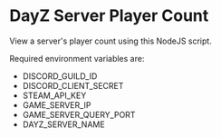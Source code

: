 # DayZ Server Player Count

View a server's player count using this NodeJS script.

Required environment variables are:

-   DISCORD_GUILD_ID
-   DISCORD_CLIENT_SECRET
-   STEAM_API_KEY
-   GAME_SERVER_IP
-   GAME_SERVER_QUERY_PORT
-   DAYZ_SERVER_NAME
